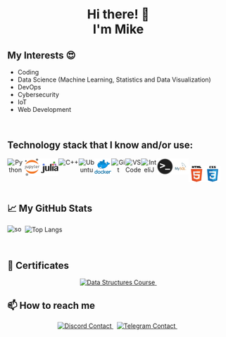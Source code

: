<h1 align="center">Hi there! 👋 <br/>I'm <b>Mike</b></h1>

## My Interests :heart_eyes:<br>

- Coding
- Data Science (Machine Learning, Statistics and Data Visualization)
- DevOps
- Cybersecurity
- IoT
- Web Development
  
<br/>

## Technology stack that I know and/or use:
<div align="center">
  <img alt = 'Python' align = 'left' width='36px' src="https://user-images.githubusercontent.com/55111154/100546857-8ba9c700-3289-11eb-9627-ae469441946b.png"/>&nbsp;
  <img alt = 'Jupyter' align = 'left' width='40px' src="https://raw.githubusercontent.com/github/explore/master/topics/jupyter-notebook/jupyter-notebook.png"/>&nbsp; 
  <img alt = 'Julia' align = 'left' width='40px' src="https://raw.githubusercontent.com/github/explore/master/topics/julia/julia.png"/>&nbsp;
  <img alt = "C++" align = "left" width = "46px" src="https://user-images.githubusercontent.com/55111154/100549944-5f4b7600-329c-11eb-8d47-a3d5f47bd248.png"/>&nbsp;
  <img alt="Ubuntu" align="left" width="36px" src="https://user-images.githubusercontent.com/25181517/186884153-99edc188-e4aa-4c84-91b0-e2df260ebc33.png" title="Ubuntu"/>&nbsp;
  <img alt="Docker" align="left" width="38px" src="https://raw.githubusercontent.com/github/explore/master/topics/docker/docker.png" />&nbsp;
  <img alt="Git" align="left" width="32px" src= "https://user-images.githubusercontent.com/55111154/100549956-74280980-329c-11eb-8b47-62b3ea97e5ca.png"/>&nbsp;
  <img alt="VSCode" align="left" width="36px" src= "https://user-images.githubusercontent.com/55111154/100549504-41304680-3299-11eb-811c-570aae79deba.png"/>&nbsp;
  <img alt="InteliJ" align="left" width="36px" src="https://user-images.githubusercontent.com/25181517/192108890-200809d1-439c-4e23-90d3-b090cf9a4eea.png" title="InteliJ"/>&nbsp;
  <img alt="Terminal" align="left" width="36px" src="https://raw.githubusercontent.com/github/explore/master/topics/terminal/terminal.png"/>&nbsp;
  <img alt="MySQL" align="left" width="36px" src="https://raw.githubusercontent.com/github/explore/master/topics/mysql/mysql.png"/>&nbsp;
  <img alt="HTML5" align="left" width="36px" src="https://raw.githubusercontent.com/github/explore/master/topics/html/html.png"/>&nbsp;
  <img alt="CSS3" align="left" width="36px" src="https://raw.githubusercontent.com/github/explore/master/topics/css/css.png"/>&nbsp;
  <br style="clear:both"/>
</div>

<br/>


## &#x1f4c8; My GitHub Stats

<p align="left"> 
<img alt="so" src="https://github-readme-streak-stats.herokuapp.com/?user=mrzdev&show_icons=true&include_all_commits=true&theme=dark&hide_border=true"/>&nbsp;
<img alt="Top Langs" align="center" src="https://github-readme-stats.vercel.app/api/top-langs/?username=mrzdev&layout=compact&theme=dark&hide_border=true"/>&nbsp;
</p>

<br/>

## 🌱 Certificates

<p align='center'>
  <a href="https://stepik.org/cert/2114932?lang=en">
    <img alt="Data Structures Course" src="https://img.shields.io/badge/Stepik-Data%20Structures-blue.svg"/>&nbsp;
  </a>
</p>

## 📫 How to reach me
<p align='center'>
    <a href="https://discordapp.com/users/210484897628946432">
    <img alt="Discord Contact" src="https://img.shields.io/badge/Discord-7289DA?style=for-the-badge&logo=discord&logoColor=white"/>
    </a>&nbsp;
    <a href="https://t.me/itsmemrz">
    <img alt="Telegram Contact" src="https://img.shields.io/badge/Telegram-2CA5E0?style=for-the-badge&logo=telegram&logoColor=white"/>
    </a>&nbsp;
</p>
